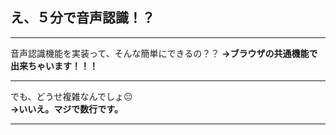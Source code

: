 ## え、５分で音声認識！？

---
音声認識機能を実装って、そんな簡単にできるの？？
**→ブラウザの共通機能で出来ちゃいます！！！**

---
でも、どうせ複雑なんでしょ😑  
**→いいえ。マジで数行です。**

---
